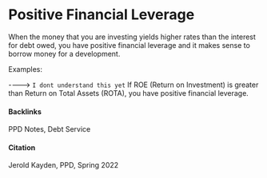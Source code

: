 # Positive Financial Leverage
When the money that you are investing yields higher rates than the interest for debt owed, you have positive financial leverage and it makes sense to borrow money for a development. 

Examples:   

----> `I dont understand this yet` If ROE (Return on Investment) is greater than Return on Total Assets (ROTA), you have positive financial leverage. 

#### Backlinks
PPD Notes, Debt Service 

#### Citation
Jerold Kayden, PPD, Spring 2022
